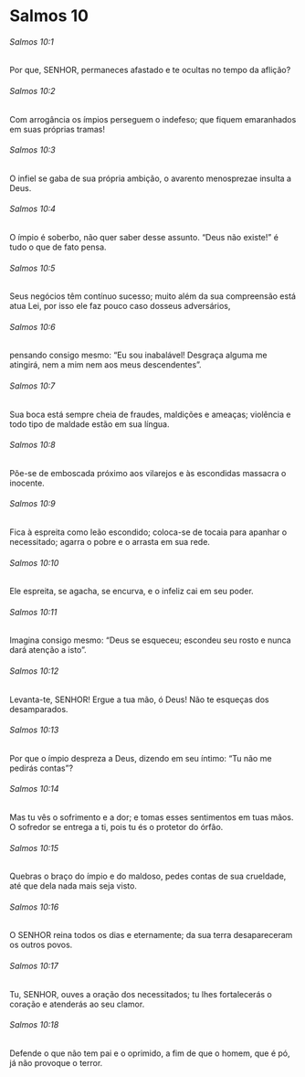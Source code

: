 # Salmos 10

###### Salmos 10:1

Por que, SENHOR, permaneces afastado e te ocultas no tempo da aflição?

###### Salmos 10:2

Com arrogância os ímpios perseguem o indefeso; que fiquem emaranhados em suas próprias tramas!

###### Salmos 10:3

O infiel se gaba de sua própria ambição, o avarento menosprezae insulta a Deus.

###### Salmos 10:4

O ímpio é soberbo, não quer saber desse assunto. “Deus não existe!” é tudo o que de fato pensa.

###### Salmos 10:5

Seus negócios têm contínuo sucesso; muito além da sua compreensão está atua Lei, por isso ele faz pouco caso dosseus adversários,

###### Salmos 10:6

pensando consigo mesmo: “Eu sou inabalável! Desgraça alguma me atingirá, nem a mim nem aos meus descendentes”.

###### Salmos 10:7

Sua boca está sempre cheia de fraudes, maldições e ameaças; violência e todo tipo de maldade estão em sua língua.

###### Salmos 10:8

Põe-se de emboscada próximo aos vilarejos e às escondidas massacra o inocente.

###### Salmos 10:9

Fica à espreita como leão escondido; coloca-se de tocaia para apanhar o necessitado; agarra o pobre e o arrasta em sua rede.

###### Salmos 10:10

Ele espreita, se agacha, se encurva, e o infeliz cai em seu poder.

###### Salmos 10:11

Imagina consigo mesmo: “Deus se esqueceu; escondeu seu rosto e nunca dará atenção a isto”.

###### Salmos 10:12

Levanta-te, SENHOR! Ergue a tua mão, ó Deus! Não te esqueças dos desamparados.

###### Salmos 10:13

Por que o ímpio despreza a Deus, dizendo em seu íntimo: “Tu não me pedirás contas”?

###### Salmos 10:14

Mas tu vês o sofrimento e a dor; e tomas esses sentimentos em tuas mãos. O sofredor se entrega a ti, pois tu és o protetor do órfão.

###### Salmos 10:15

Quebras o braço do ímpio e do maldoso, pedes contas de sua crueldade, até que dela nada mais seja visto.

###### Salmos 10:16

O SENHOR reina todos os dias e eternamente; da sua terra desapareceram os outros povos.

###### Salmos 10:17

Tu, SENHOR, ouves a oração dos necessitados; tu lhes fortalecerás o coração e atenderás ao seu clamor.

###### Salmos 10:18

Defende o que não tem pai e o oprimido, a fim de que o homem, que é pó, já não provoque o terror.

